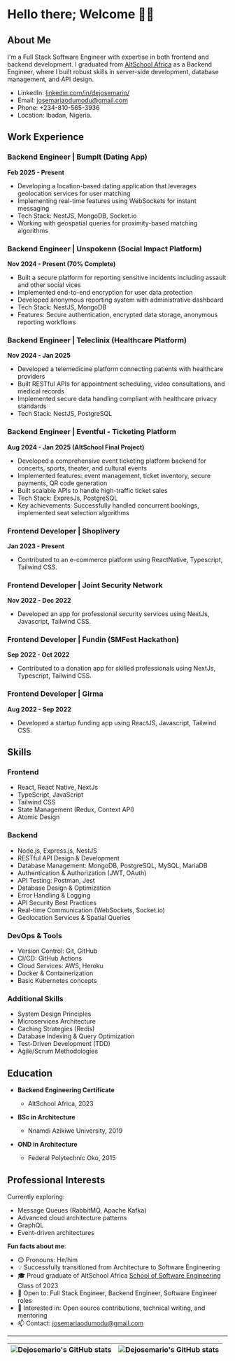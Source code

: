 # Hello there; Welcome 👋🏾

## About Me
I'm a Full Stack Software Engineer with expertise in both frontend and backend development. I graduated from [AltSchool Africa](https://altschoolafrica.com/schools/engineering) as a Backend Engineer, where I built robust skills in server-side development, database management, and API design.

- LinkedIn: [linkedin.com/in/dejosemario/](https://www.linkedin.com/in/dejosemario/)
- Email: josemariaodumodu@gmail.com
- Phone: +234-810-565-3936
- Location: Ibadan, Nigeria.

## Work Experience

### Backend Engineer | BumpIt (Dating App)
**Feb 2025 - Present**
- Developing a location-based dating application that leverages geolocation services for user matching
- Implementing real-time features using WebSockets for instant messaging
- Tech Stack: NestJS, MongoDB, Socket.io
- Working with geospatial queries for proximity-based matching algorithms

### Backend Engineer | Unspokenn (Social Impact Platform)
**Nov 2024 - Present (70% Complete)**
- Built a secure platform for reporting sensitive incidents including assault and other social vices
- Implemented end-to-end encryption for user data protection
- Developed anonymous reporting system with administrative dashboard
- Tech Stack: NestJS, MongoDB
- Features: Secure authentication, encrypted data storage, anonymous reporting workflows

### Backend Engineer | Teleclinix (Healthcare Platform)
**Nov 2024 - Jan 2025**
- Developed a telemedicine platform connecting patients with healthcare providers
- Built RESTful APIs for appointment scheduling, video consultations, and medical records
- Implemented secure data handling compliant with healthcare privacy standards
- Tech Stack: NestJS, PostgreSQL

### Backend Engineer | Eventful - Ticketing Platform
**Aug 2024 - Jan 2025 (AltSchool Final Project)**
- Developed a comprehensive event ticketing platform backend for concerts, sports, theater, and cultural events
- Implemented features: event management, ticket inventory, secure payments, QR code generation
- Built scalable APIs to handle high-traffic ticket sales
- Tech Stack: ExpresJs, PostgreSQL
- Key achievements: Successfully handled concurrent bookings, implemented seat selection algorithms

### Frontend Developer | Shoplivery
**Jan 2023 - Present**
- Contributed to an e-commerce platform using ReactNative, Typescript, Tailwind CSS.

### Frontend Developer | Joint Security Network
**Nov 2022 - Dec 2022**
- Developed an app for professional security services using NextJs, Javascript, Tailwind CSS.

### Frontend Developer | Fundin (SMFest Hackathon)
**Sep 2022 - Oct 2022**
- Contributed to a donation app for skilled professionals using NextJs, Typescript, Tailwind CSS.

### Frontend Developer | Girma
**Aug 2022 - Sep 2022**
- Developed a startup funding app using ReactJS, Javascript, Tailwind CSS.

## Skills

### Frontend
- React, React Native, NextJs
- TypeScript, JavaScript
- Tailwind CSS
- State Management (Redux, Context API)
- Atomic Design

### Backend
- Node.js, Express.js, NestJS
- RESTful API Design & Development
- Database Management: MongoDB, PostgreSQL, MySQL, MariaDB
- Authentication & Authorization (JWT, OAuth)
- API Testing: Postman, Jest
- Database Design & Optimization
- Error Handling & Logging
- API Security Best Practices
- Real-time Communication (WebSockets, Socket.io)
- Geolocation Services & Spatial Queries

### DevOps & Tools
- Version Control: Git, GitHub
- CI/CD: GitHub Actions
- Cloud Services: AWS, Heroku
- Docker & Containerization
- Basic Kubernetes concepts

### Additional Skills
- System Design Principles
- Microservices Architecture
- Caching Strategies (Redis)
- Database Indexing & Query Optimization
- Test-Driven Development (TDD)
- Agile/Scrum Methodologies

## Education

- **Backend Engineering Certificate**
  - AltSchool Africa, 2023

- **BSc in Architecture**
  - Nnamdi Azikiwe University, 2019

- **OND in Architecture**
  - Federal Polytechnic Oko, 2015

## Professional Interests
Currently exploring:
- Message Queues (RabbitMQ, Apache Kafka)
- Advanced cloud architecture patterns
- GraphQL
- Event-driven architectures

**Fun facts about me**:
- 😊 Pronouns: He/him
- 💡 Successfully transitioned from Architecture to Software Engineering
- 🎓 Proud graduate of AltSchool Africa [School of Software Engineering](https://altschoolafrica.com/schools/engineering) Class of 2023
- 💼 Open to: Full Stack Engineer, Backend Engineer, Software Engineer roles
- 🤝 Interested in: Open source contributions, technical writing, and mentoring
- 📫 Contact: josemariaodumodu@gmail.com

---

| <img align="center" src="https://github-readme-stats.vercel.app/api?username=dejosemario&show_icons=true&include_all_commits=true&hide_border=true" alt="Dejosemario's GitHub stats" /> | <img align="center" src="https://github-readme-stats.vercel.app/api/top-langs/?username=dejosemario&langs_count=8&layout=compact&hide_border=true" alt="Dejosemario's GitHub stats" /> |
| ------------- | ------------- |
